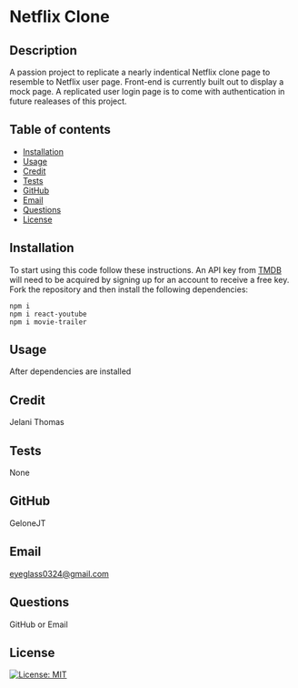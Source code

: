 # Netflix Clone

  ## Description
  A passion project to replicate a nearly indentical Netflix clone page to resemble to Netflix user page. Front-end is currently built out to display a mock page. A replicated user login page is to come with authentication in future realeases of this project.

  ## Table of contents
  - [Installation](#installation)
  - [Usage](#usage)
  - [Credit](#credit)
  - [Tests](#tests)
  - [GitHub](#github)
  - [Email](#email)
  - [Questions](#questions)
  - [License](#license)

  ## Installation
  To start using this code follow these instructions.
  An API key from [TMDB]("https://www.themoviedb.org") will need to be acquired by signing up for an account to receive a free key. Fork the repository and then install the following dependencies:

  ``` 
  npm i
  npm i react-youtube
  npm i movie-trailer
  ```

  ## Usage
  After dependencies are installed

  ## Credit
  Jelani Thomas

  ## Tests
  None

  ## GitHub
  GeloneJT

  ## Email
  eyeglass0324@gmail.com

  ## Questions
  GitHub or Email

  ## License
  [![License: MIT](https://img.shields.io/badge/License-MIT-yellow.svg)](https://opensource.org/licenses/MIT)
